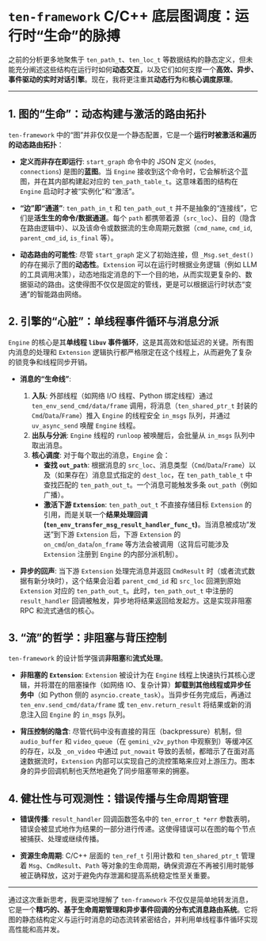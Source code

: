 # `ten-framework` C/C++ 底层图调度：运行时“生命”的脉搏

之前的分析更多地聚焦于 `ten_path_t`、`ten_loc_t` 等数据结构的静态定义，但未能充分阐述这些结构在运行时如何**动态交互**，以及它们如何支撑一个**高效、异步、事件驱动的实时对话引擎**。现在，我将更注重其**动态行为**和**核心调度原理**。

---

## 1. 图的“生命”：动态构建与激活的路由拓扑

`ten-framework` 中的“图”并非仅仅是一个静态配置，它是一个**运行时被激活和遍历的动态路由拓扑**：

- **定义而非存在即运行**: `start_graph` 命令中的 JSON 定义 (`nodes`, `connections`) 是图的**蓝图**。当 `Engine` 接收到这个命令时，它会解析这个蓝图，并在其内部构建起对应的 `ten_path_table_t`。这意味着图的结构在 `Engine` 启动时才被“实例化”和“激活”。

- **“边”即“通道”**: `ten_path_in_t` 和 `ten_path_out_t` 并不是抽象的“连接线”，它们是**活生生的命令/数据通道**。每个 `path` 都携带着源（`src_loc`）、目的（隐含在路由逻辑中）、以及该命令或数据流的生命周期元数据（`cmd_name`, `cmd_id`, `parent_cmd_id`, `is_final` 等）。

- **动态路由的可能性**: 尽管 `start_graph` 定义了初始连接，但 `_Msg.set_dest()` 的存在揭示了图的**动态性**。`Extension` 可以在运行时根据业务逻辑（例如 LLM 的工具调用决策），动态地指定消息的下一个目的地，从而实现更复杂的、数据驱动的路由。这使得图不仅仅是固定的管线，更是可以根据运行时状态“变通”的智能路由网络。

## 2. 引擎的“心脏”：单线程事件循环与消息分派

`Engine` 的核心是其**单线程 `libuv` 事件循环**，这是其高效和低延迟的关键。所有图内消息的处理和 `Extension` 逻辑执行都严格限定在这个线程上，从而避免了复杂的锁竞争和线程同步开销。

- **消息的“生命线”**:
  1.  **入队**: 外部线程（如网络 I/O 线程、Python 绑定线程）通过 `ten_env_send_cmd/data/frame` 调用，将消息（`ten_shared_ptr_t` 封装的 `Cmd`/`Data`/`Frame`）推入 `Engine` 的线程安全 `in_msgs` 队列，并通过 `uv_async_send` 唤醒 `Engine` 线程。
  2.  **出队与分派**: `Engine` 线程的 `runloop` 被唤醒后，会批量从 `in_msgs` 队列中取出消息。
  3.  **核心调度**: 对于每个取出的消息，`Engine` 会：
      - **查找 `out_path`**: 根据消息的 `src_loc`、消息类型（`Cmd`/`Data`/`Frame`）以及（如果存在）消息显式指定的 `dest_loc`，在 `ten_path_table_t` 中查找匹配的 `ten_path_out_t`。一个消息可能触发多条 `out_path`（例如广播）。
      - **激活下游 `Extension`**: `ten_path_out_t` 不直接存储目标 `Extension` 的引用，而是关联一个**结果处理回调 (`ten_env_transfer_msg_result_handler_func_t`)**。当消息被成功“发送”到下游 `Extension` 后，下游 `Extension` 的 `on_cmd`/`on_data`/`on_frame` 等方法会被调用（这背后可能涉及 `Extension` 注册到 `Engine` 的内部分派机制）。

- **异步的回声**: 当下游 `Extension` 处理完消息并返回 `CmdResult` 时（或者流式数据有新分块时），这个结果会沿着 `parent_cmd_id` 和 `src_loc` 回溯到原始 `Extension` 对应的 `ten_path_out_t`。此时，`ten_path_out_t` 中注册的 `result_handler` 回调被触发，异步地将结果返回给发起方。这是实现非阻塞 RPC 和流式通信的核心。

## 3. “流”的哲学：非阻塞与背压控制

`ten-framework` 的设计哲学强调**非阻塞**和**流式处理**。

- **非阻塞的 `Extension`**: `Extension` 被设计为在 `Engine` 线程上快速执行其核心逻辑，并将潜在的阻塞操作（如网络 IO、复杂计算）**卸载到其他线程或异步任务中**（如 Python 侧的 `asyncio.create_task`）。当异步任务完成后，再通过 `ten_env.send_cmd/data/frame` 或 `ten_env.return_result` 将结果或新的消息注入回 `Engine` 的 `in_msgs` 队列。

- **背压控制的隐含**: 尽管代码中没有直接的背压（backpressure）机制，但 `audio_buffer` 和 `video_queue`（在 `gemini_v2v_python` 中观察到）等缓冲区的存在，以及 `_on_video` 中通过 `put_nowait` 导致的丢帧，都暗示了在面对高速数据流时，`Extension` 内部可以实现自己的流控策略来应对上游压力。图本身的异步回调机制也天然地避免了同步阻塞带来的拥塞。

## 4. 健壮性与可观测性：错误传播与生命周期管理

- **错误传播**: `result_handler` 回调函数签名中的 `ten_error_t *err` 参数表明，错误会被显式地作为结果的一部分进行传递。这使得错误可以在图的每个节点被捕获、处理或继续传播。

- **资源生命周期**: C/C++ 层面的 `ten_ref_t` 引用计数和 `ten_shared_ptr_t` 管理着 `Msg`、`CmdResult`、`Path` 等对象的生命周期，确保资源在不再被引用时能够被正确释放，这对于避免内存泄漏和提高系统稳定性至关重要。

---

通过这次重新思考，我更深地理解了 `ten-framework` 不仅仅是简单地转发消息，它是一个**精巧的、基于生命周期管理和异步事件回调的分布式消息路由系统**。它将图的静态结构定义与运行时消息的动态流转紧密结合，并利用单线程事件循环实现高性能和高并发。
